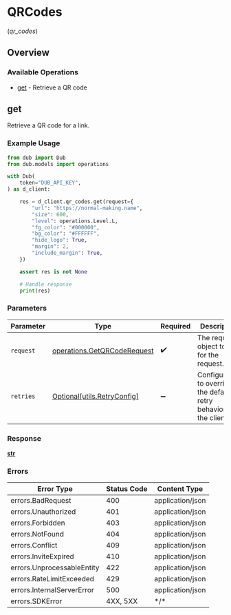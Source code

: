 # QRCodes
(*qr_codes*)

## Overview

### Available Operations

* [get](#get) - Retrieve a QR code

## get

Retrieve a QR code for a link.

### Example Usage

```python
from dub import Dub
from dub.models import operations

with Dub(
    token="DUB_API_KEY",
) as d_client:

    res = d_client.qr_codes.get(request={
        "url": "https://normal-making.name",
        "size": 600,
        "level": operations.Level.L,
        "fg_color": "#000000",
        "bg_color": "#FFFFFF",
        "hide_logo": True,
        "margin": 2,
        "include_margin": True,
    })

    assert res is not None

    # Handle response
    print(res)

```

### Parameters

| Parameter                                                                  | Type                                                                       | Required                                                                   | Description                                                                |
| -------------------------------------------------------------------------- | -------------------------------------------------------------------------- | -------------------------------------------------------------------------- | -------------------------------------------------------------------------- |
| `request`                                                                  | [operations.GetQRCodeRequest](../../models/operations/getqrcoderequest.md) | :heavy_check_mark:                                                         | The request object to use for the request.                                 |
| `retries`                                                                  | [Optional[utils.RetryConfig]](../../models/utils/retryconfig.md)           | :heavy_minus_sign:                                                         | Configuration to override the default retry behavior of the client.        |

### Response

**[str](../../models/.md)**

### Errors

| Error Type                 | Status Code                | Content Type               |
| -------------------------- | -------------------------- | -------------------------- |
| errors.BadRequest          | 400                        | application/json           |
| errors.Unauthorized        | 401                        | application/json           |
| errors.Forbidden           | 403                        | application/json           |
| errors.NotFound            | 404                        | application/json           |
| errors.Conflict            | 409                        | application/json           |
| errors.InviteExpired       | 410                        | application/json           |
| errors.UnprocessableEntity | 422                        | application/json           |
| errors.RateLimitExceeded   | 429                        | application/json           |
| errors.InternalServerError | 500                        | application/json           |
| errors.SDKError            | 4XX, 5XX                   | \*/\*                      |